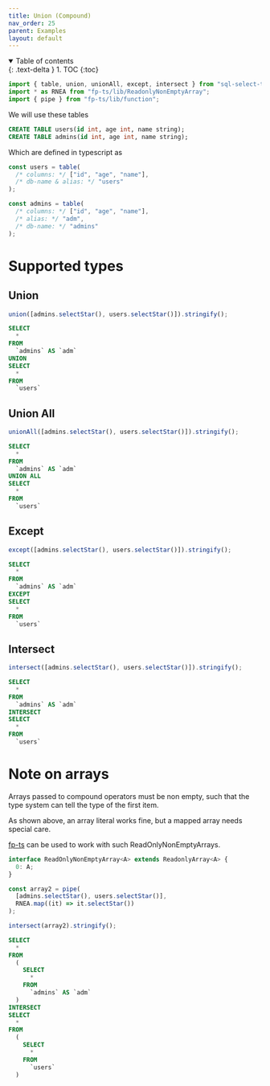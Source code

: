 ```yaml
---
title: Union (Compound)
nav_order: 25
parent: Examples
layout: default
---
```


<details open markdown="block">
  <summary>
    Table of contents
  </summary>
  {: .text-delta }
1. TOC
{:toc}
</details>

```ts
import { table, union, unionAll, except, intersect } from "sql-select-ts";
import * as RNEA from "fp-ts/lib/ReadonlyNonEmptyArray";
import { pipe } from "fp-ts/lib/function";
```

We will use these tables

```sql
CREATE TABLE users(id int, age int, name string);
CREATE TABLE admins(id int, age int, name string);
```

Which are defined in typescript as

```ts
const users = table(
  /* columns: */ ["id", "age", "name"],
  /* db-name & alias: */ "users"
);

const admins = table(
  /* columns: */ ["id", "age", "name"],
  /* alias: */ "adm",
  /* db-name: */ "admins"
);
```

# Supported types

## Union

```ts
union([admins.selectStar(), users.selectStar()]).stringify();
```

```sql
SELECT
  *
FROM
  `admins` AS `adm`
UNION
SELECT
  *
FROM
  `users`
```

## Union All

```ts
unionAll([admins.selectStar(), users.selectStar()]).stringify();
```

```sql
SELECT
  *
FROM
  `admins` AS `adm`
UNION ALL
SELECT
  *
FROM
  `users`
```

## Except

```ts
except([admins.selectStar(), users.selectStar()]).stringify();
```

```sql
SELECT
  *
FROM
  `admins` AS `adm`
EXCEPT
SELECT
  *
FROM
  `users`
```

## Intersect

```ts
intersect([admins.selectStar(), users.selectStar()]).stringify();
```

```sql
SELECT
  *
FROM
  `admins` AS `adm`
INTERSECT
SELECT
  *
FROM
  `users`
```

# Note on arrays

Arrays passed to compound operators must be non empty, such that the type system can tell the type of the first item.

As shown above, an array literal works fine, but a mapped array needs special care.

[fp-ts](https://gcanti.github.io/fp-ts/modules/ReadonlyNonEmptyArray.ts.html) can be used to work with such ReadOnlyNonEmptyArrays.

```ts
interface ReadOnlyNonEmptyArray<A> extends ReadonlyArray<A> {
  0: A;
}
```

```ts
const array2 = pipe(
  [admins.selectStar(), users.selectStar()],
  RNEA.map((it) => it.selectStar())
);

intersect(array2).stringify();
```

```sql
SELECT
  *
FROM
  (
    SELECT
      *
    FROM
      `admins` AS `adm`
  )
INTERSECT
SELECT
  *
FROM
  (
    SELECT
      *
    FROM
      `users`
  )
```
